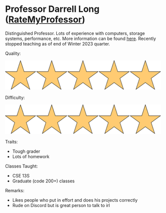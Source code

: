# Professor Darrell Long ([RateMyProfessor](https://www.ratemyprofessors.com/professor?tid=304658))

Distinguished Professor. Lots of experience with computers, storage systems, performance, etc. More information can be found [here](http://darrell.soe.ucsc.edu/). Recently stopped teaching as of end of Winter 2023 quarter.

Quality: 

![](../Media/5star.png)

Difficulty: 

![](../Media/5star.png)

Traits:

- Tough grader
- Lots of homework

Classes Taught:

- CSE 13S
- Graduate (code 200+) classes

Remarks:

- Likes people who put in effort and does his projects correctly
- Rude on Discord but is great person to talk to irl